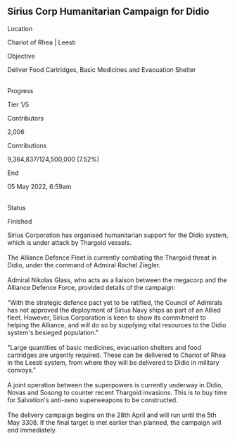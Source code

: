 ## Sirius Corp Humanitarian Campaign for Didio

Location

Chariot of Rhea \| Leesti

Objective

Deliver Food Cartridges, Basic Medicines and Evacuation Shelter

\
Progress

Tier 1/5

Contributors

2,006

Contributions

9,364,837/124,500,000 (7.52%)

End

05 May 2022, 6:59am

\
Status

Finished

Sirius Corporation has organised humanitarian support for the Didio
system, which is under attack by Thargoid vessels.\
\
The Alliance Defence Fleet is currently combating the Thargoid threat in
Didio, under the command of Admiral Rachel Ziegler.\
\
Admiral Nikolas Glass, who acts as a liaison between the megacorp and
the Alliance Defence Force, provided details of the campaign:\
\
\"With the strategic defence pact yet to be ratified, the Council of
Admirals has not approved the deployment of Sirius Navy ships as part of
an Allied fleet. However, Sirius Corporation is keen to show its
commitment to helping the Alliance, and will do so by supplying vital
resources to the Didio system\'s besieged population.\"\
\
\"Large quantities of basic medicines, evacuation shelters and food
cartridges are urgently required. These can be delivered to Chariot of
Rhea in the Leesti system, from where they will be delivered to Didio in
military convoys.\"\
\
A joint operation between the superpowers is currently underway in
Didio, Novas and Sosong to counter recent Thargoid invasions. This is to
buy time for Salvation\'s anti-xeno superweapons to be constructed.\
\
The delivery campaign begins on the 28th April and will run until the
5th May 3308. If the final target is met earlier than planned, the
campaign will end immediately.
